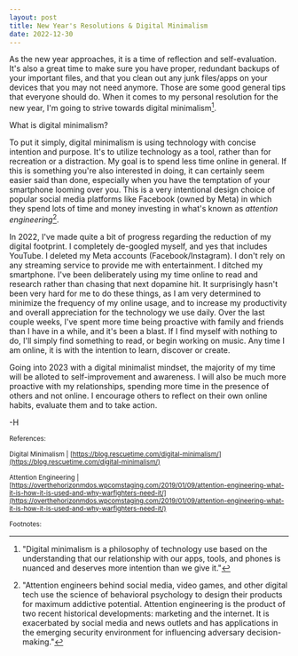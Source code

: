 ```yaml
---
layout: post
title: New Year's Resolutions & Digital Minimalism
date: 2022-12-30
---
```


As the new year approaches, it is a time of reflection and self-evaluation. It's also a great time to make sure you have proper, redundant backups of your important files, and that you clean out any junk files/apps on your devices that you may not need anymore. Those are some good general tips that everyone should do. When it comes to my personal resolution for the new year, I'm going to strive towards digital minimalism[^1].

What is digital minimalism?

To put it simply, digital minimalism is using technology with concise intention and purpose. It's to utilize technology as a tool, rather than for recreation or a distraction. My goal is to spend less time online in general. If this is something you're also interested in doing, it can certainly seem easier said than done, especially when you have the temptation of your smartphone looming over you. This is a very intentional design choice of popular social media platforms like Facebook (owned by Meta) in which they spend lots of time and money investing in what's known as *attention engineering*[^2].

In 2022, I've made quite a bit of progress regarding the reduction of my digital footprint. I completely de-googled myself, and yes that includes YouTube. I deleted my Meta accounts (Facebook/Instagram). I don't rely on any streaming service to provide me with entertainment. I ditched my smartphone. I've been deliberately using my time online to read and research rather than chasing that next dopamine hit. It surprisingly hasn't been very hard for me to do these things, as I am very determined to minimize the frequency of my online usage, and to increase my productivity and overall appreciation for the technology we use daily. Over the last couple weeks, I've spent more time being proactive with family and friends than I have in a while, and it's been a blast. If I find myself with nothing to do, I'll simply find something to read, or begin working on music. Any time I am online, it is with the intention to learn, discover or create.

Going into 2023 with a digital minimalist mindset, the majority of my time will be alloted to self-improvement and awareness. I will also be much more proactive with my relationships, spending more time in the presence of others and not online. I encourage others to reflect on their own online habits, evaluate them and to take action.

-H

<sub>References:</sub>

<sub>Digital Minimalism | [https://blog.rescuetime.com/digital-minimalism/](https://blog.rescuetime.com/digital-minimalism/)</sub>
  
<sub>Attention Engineering | [https://overthehorizonmdos.wpcomstaging.com/2019/01/09/attention-engineering-what-it-is-how-it-is-used-and-why-warfighters-need-it/](https://overthehorizonmdos.wpcomstaging.com/2019/01/09/attention-engineering-what-it-is-how-it-is-used-and-why-warfighters-need-it/)</sub>

<sub>Footnotes:</sub>

[^1]: "Digital minimalism is a philosophy of technology use based on the understanding that our relationship with our apps, tools, and phones is nuanced and deserves more intention than we give it."

[^2]: "Attention engineers behind social media, video games, and other digital tech use the science of behavioral psychology to design their products for maximum addictive potential. Attention engineering is the product of two recent historical developments: marketing and the internet. It is exacerbated by social media and news outlets and has applications in the emerging security environment for influencing adversary decision-making."
